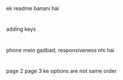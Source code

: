 #
ek readme banani hai
#
adding keys
#
phone mein gadbad, responsiveness nhi hai
#
page 2 page 3 ke options are not same order

